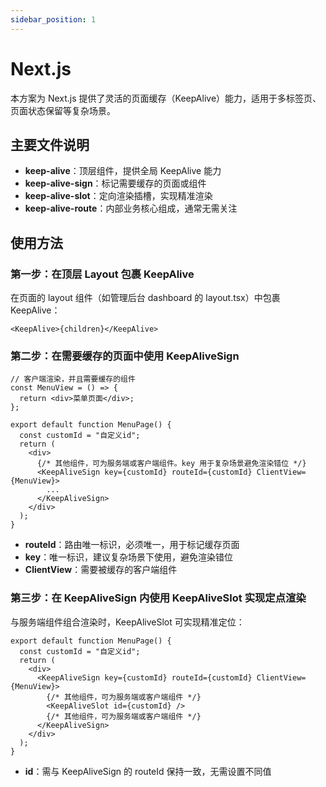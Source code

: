 ```yaml
---
sidebar_position: 1
---
```



# Next.js

本方案为 Next.js 提供了灵活的页面缓存（KeepAlive）能力，适用于多标签页、页面状态保留等复杂场景。

## 主要文件说明

- **keep-alive**：顶层组件，提供全局 KeepAlive 能力
- **keep-alive-sign**：标记需要缓存的页面或组件
- **keep-alive-slot**：定向渲染插槽，实现精准渲染
- **keep-alive-route**：内部业务核心组成，通常无需关注


## 使用方法

### 第一步：在顶层 Layout 包裹 KeepAlive

在页面的 layout 组件（如管理后台 dashboard 的 layout.tsx）中包裹 KeepAlive：

```tsx
<KeepAlive>{children}</KeepAlive>
```

### 第二步：在需要缓存的页面中使用 KeepAliveSign

```tsx
// 客户端渲染，并且需要缓存的组件
const MenuView = () => {
  return <div>菜单页面</div>;
};

export default function MenuPage() {
  const customId = "自定义id";
  return (
    <div>
      {/* 其他组件，可为服务端或客户端组件。key 用于复杂场景避免渲染错位 */}
      <KeepAliveSign key={customId} routeId={customId} ClientView={MenuView}>
        ...
      </KeepAliveSign>
    </div>
  );
}
```

- **routeId**：路由唯一标识，必须唯一，用于标记缓存页面
- **key**：唯一标识，建议复杂场景下使用，避免渲染错位
- **ClientView**：需要被缓存的客户端组件

### 第三步：在 KeepAliveSign 内使用 KeepAliveSlot 实现定点渲染

与服务端组件组合渲染时，KeepAliveSlot 可实现精准定位：

```tsx
export default function MenuPage() {
  const customId = "自定义id";
  return (
    <div>
      <KeepAliveSign key={customId} routeId={customId} ClientView={MenuView}>
        {/* 其他组件，可为服务端或客户端组件 */}
        <KeepAliveSlot id={customId} />
        {/* 其他组件，可为服务端或客户端组件 */}
      </KeepAliveSign>
    </div>
  );
}
```

- **id**：需与 KeepAliveSign 的 routeId 保持一致，无需设置不同值
